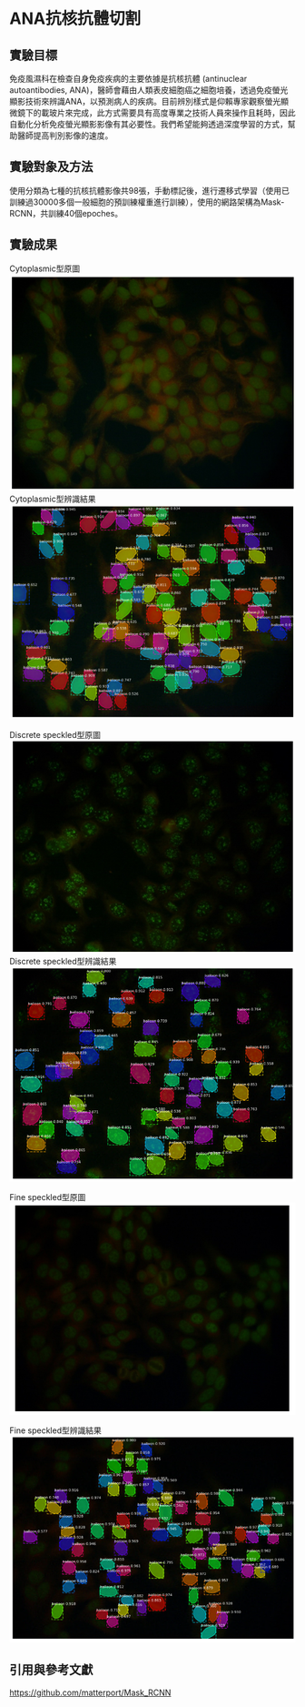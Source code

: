 # ANA抗核抗體切割

## 實驗目標
免疫風濕科在檢查自身免疫疾病的主要依據是抗核抗體 (antinuclear autoantibodies, ANA)，醫師會藉由人類表皮細胞癌之細胞培養，透過免疫螢光顯影技術來辨識ANA，以預測病人的疾病。目前辨別樣式是仰賴專家觀察螢光顯微鏡下的載玻片來完成，此方式需要具有高度專業之技術人員來操作且耗時，因此自動化分析免疫螢光顯影影像有其必要性。我們希望能夠透過深度學習的方式，幫助醫師提高判別影像的速度。

## 實驗對象及方法
使用分類為七種的抗核抗體影像共98張，手動標記後，進行遷移式學習（使用已訓練過30000多個一般細胞的預訓練權重進行訓練），使用的網路架構為Mask-RCNN，共訓練40個epoches。

## 實驗成果
Cytoplasmic型原圖
![1](https://github.com/tiffanychang0101/ANA-segmentation/blob/master/result/Cytoplasmic(1).png)
Cytoplasmic型辨識結果
![2](https://github.com/tiffanychang0101/ANA-segmentation/blob/master/result/Cytoplasmic(2).png)

Discrete speckled型原圖
![3](https://github.com/tiffanychang0101/ANA-segmentation/blob/master/result/Discrete%20speckled(1).png)
Discrete speckled型辨識結果
![4](https://github.com/tiffanychang0101/ANA-segmentation/blob/master/result/Discrete%20speckled(2).png)

Fine speckled型原圖
![5](https://github.com/tiffanychang0101/ANA-segmentation/blob/master/result/Fine%20speckled(1).png)

Fine speckled型辨識結果
![6](https://github.com/tiffanychang0101/ANA-segmentation/blob/master/result/fine%20speckled(2).png)

## 引用與參考文獻
https://github.com/matterport/Mask_RCNN
